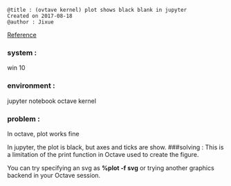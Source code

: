 ```
@title : (ovtave kernel) plot shows black blank in jupyter
Created on 2017-08-18
@author : Jixue
```

[Reference](https://github.com/Calysto/octave_kernel/issues/82)

### system : 

win 10
### environment : 
jupyter notebook octave kernel
### problem : 
In octave, plot works fine

In jupyter, the plot is black, but axes and ticks are show.
###solving : 
This is a limitation of the print function in Octave used to create the figure.

You can try specifying an svg as **%plot -f svg** or trying another graphics backend in your Octave session.

